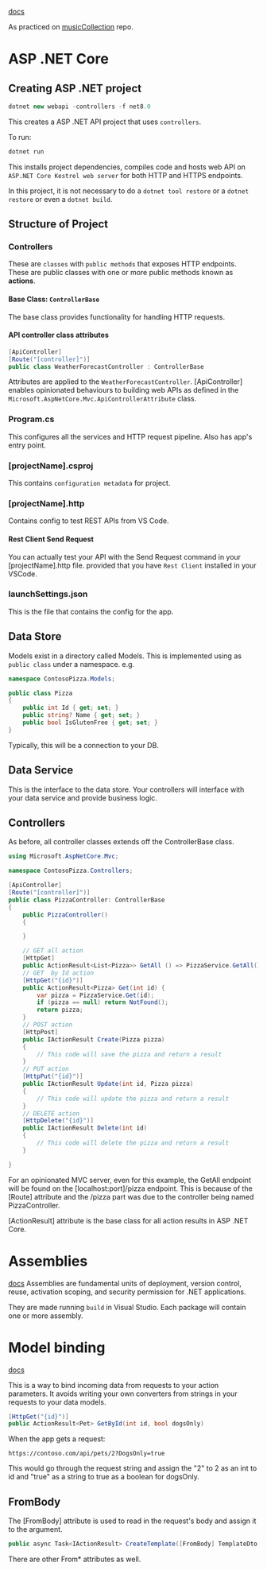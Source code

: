 [docs](https://learn.microsoft.com/en-gb/training/modules/build-web-api-aspnet-core/3-exercise-create-web-api)

As practiced on [musicCollection](https://github.com/Recelis/musicCollection) repo.

# ASP .NET Core

## Creating ASP .NET project

```C#
dotnet new webapi -controllers -f net8.0
```

This creates a ASP .NET API project that uses `controllers`.

To run:

```C#
dotnet run
```

This installs project dependencies, compiles code and hosts web API on `ASP.NET Core Kestrel web server` for both HTTP and HTTPS endpoints.

In this project, it is not necessary to do a `dotnet tool restore` or a `dotnet restore` or even a `dotnet build`.

## Structure of Project

### Controllers

These are `classes` with `public methods` that exposes HTTP endpoints. These are public classes with one or more public methods known as **actions**.

#### Base Class: `ControllerBase`

The base class provides functionality for handling HTTP requests.

#### API controller class attributes

```csharp
[ApiController]
[Route("[controller]")]
public class WeatherForecastController : ControllerBase
```

Attributes are applied to the `WeatherForecastController`.
[ApiController] enables opinionated behaviours to building web APIs as defined in the `Microsoft.AspNetCore.Mvc.ApiControllerAttribute` class.

### Program.cs

This configures all the services and HTTP request pipeline. Also has app's entry point.

### [projectName].csproj

This contains `configuration metadata` for project.

### [projectName].http

Contains config to test REST APIs from VS Code.

#### Rest Client Send Request

You can actually test your API with the Send Request command in your [projectName].http file. provided that you have `Rest Client` installed in your VSCode.

### launchSettings.json

This is the file that contains the config for the app.

## Data Store

Models exist in a directory called Models. This is implemented using as `public class` under a namespace. e.g.

```csharp
namespace ContosoPizza.Models;

public class Pizza
{
    public int Id { get; set; }
    public string? Name { get; set; }
    public bool IsGlutenFree { get; set; }
}
```

Typically, this will be a connection to your DB.

## Data Service

This is the interface to the data store. Your controllers will interface with your data service and provide business logic.

## Controllers

As before, all controller classes extends off the ControllerBase class.

```csharp
using Microsoft.AspNetCore.Mvc;

namespace ContosoPizza.Controllers;

[ApiController]
[Route("[controller]")]
public class PizzaController: ControllerBase
{
    public PizzaController()
    {

    }

    // GET all action
    [HttpGet]
    public ActionResult<List<Pizza>> GetAll () => PizzaService.GetAll();
    // GET  by Id action
    [HttpGet("{id}")]
    public ActionResult<Pizza> Get(int id) {
        var pizza = PizzaService.Get(id);
        if (pizza == null) return NotFound();
        return pizza;
    }
    // POST action
    [HttpPost]
    public IActionResult Create(Pizza pizza)
    {
        // This code will save the pizza and return a result
    }
    // PUT action
    [HttpPut("{id}")]
    public IActionResult Update(int id, Pizza pizza)
    {
        // This code will update the pizza and return a result
    }
    // DELETE action
    [HttpDelete("{id}")]
    public IActionResult Delete(int id)
    {
        // This code will delete the pizza and return a result
    }

}
```

For an opinionated MVC server, even for this example, the GetAll endpoint will be found on the [localhost:port]/pizza endpoint. This is because of the [Route] attribute and the /pizza part was due to the controller being named PizzaController.

[ActionResult] attribute is the base class for all action results in ASP .NET Core.

# Assemblies

[docs](https://learn.microsoft.com/en-us/dotnet/standard/assembly/)
Assemblies are fundamental units of deployment, version control, reuse, activation scoping, and security permission for .NET applications.

They are made running `build` in Visual Studio. Each package will contain one or more assembly.

# Model binding

[docs](https://learn.microsoft.com/en-us/aspnet/core/mvc/models/model-binding?view=aspnetcore-9.0)

This is a way to bind incoming data from requests to your action parameters. It avoids writing your own converters from strings in your requests to your data models.

```c#
[HttpGet("{id}")]
public ActionResult<Pet> GetById(int id, bool dogsOnly)
```

When the app gets a request:

```http
https://contoso.com/api/pets/2?DogsOnly=true
```

This would go through the request string and assign the "2" to 2 as an int to id and "true" as a string to true as a boolean for dogsOnly.

## FromBody

The [FromBody] attribute is used to read in the request's body and assign it to the argument.

```c#
public async Task<IActionResult> CreateTemplate([FromBody] TemplateDto templateDto)
```

There are other From\* attributes as well.

